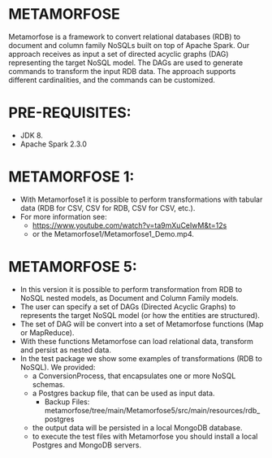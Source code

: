 # METAMORFOSE
Metamorfose is a framework to convert relational databases (RDB) to document and column family NoSQLs built on top of Apache Spark. Our approach receives as input a set of directed acyclic graphs (DAG) representing the target NoSQL model. The DAGs are used to generate commands to transform the input RDB data. The approach supports different cardinalities, and the commands can be customized.

# PRE-REQUISITES:
 - JDK 8.
 - Apache Spark 2.3.0

# METAMORFOSE 1:
 - With Metamorfose1 it is possible to perform transformations with tabular data (RDB for CSV, CSV for RDB, CSV for CSV, etc.).
 - For more information see:
   - https://www.youtube.com/watch?v=ta9mXuCeIwM&t=12s
   - or the Metamorfose1/Metamorfose1_Demo.mp4.

# METAMORFOSE 5:
 - In this version it is possible to perform transformation from RDB to NoSQL nested models, as Document and Column Family models.
 - The user can specify a set of DAGs (Directed Acyclic Graphs) to represents the target NoSQL model (or how the entities are structured). 
 - The set of DAG will be convert into a set of Metamorfose functions (Map or MapReduce). 
 - With these functions Metamorfose can load relational data, transform and persist as nested data.
 - In the test package we show some examples of transformations (RDB to NoSQL). We provided:
   - a ConversionProcess, that encapsulates one or more NoSQL schemas.
   - a Postgres backup file, that can be used as input data.
      - Backup Files: metamorfose/tree/main/Metamorfose5/src/main/resources/rdb_postgres
   - the output data will be persisted in a local MongoDB database.
   - to execute the test files with Metamorfose you should install a local Postgres and MongoDB servers.
